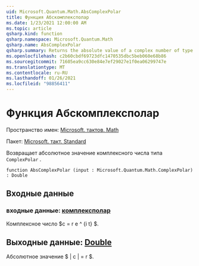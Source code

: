 ```yaml
---
uid: Microsoft.Quantum.Math.AbsComplexPolar
title: Функция Абскомплексполар
ms.date: 1/23/2021 12:00:00 AM
ms.topic: article
qsharp.kind: function
qsharp.namespace: Microsoft.Quantum.Math
qsharp.name: AbsComplexPolar
qsharp.summary: Returns the absolute value of a complex number of type `ComplexPolar`.
ms.openlocfilehash: c2b60cbdf69723dfc1470535dbc5beb060e68b86
ms.sourcegitcommit: 71605ea9cc630e84e7ef29027e1f0ea06299747e
ms.translationtype: MT
ms.contentlocale: ru-RU
ms.lasthandoff: 01/26/2021
ms.locfileid: "98856411"
---
```

# <a name="abscomplexpolar-function"></a>Функция Абскомплексполар

Пространство имен: [Microsoft. тактов. Math](xref:Microsoft.Quantum.Math)

Пакет: [Microsoft. такт. Standard](https://nuget.org/packages/Microsoft.Quantum.Standard)


Возвращает абсолютное значение комплексного числа типа `ComplexPolar` .

```qsharp
function AbsComplexPolar (input : Microsoft.Quantum.Math.ComplexPolar) : Double
```


## <a name="input"></a>Входные данные

### <a name="input--complexpolar"></a>входные данные: [комплексполар](xref:Microsoft.Quantum.Math.ComplexPolar)

Комплексное число $c = r e ^ {i t} $.



## <a name="output--double"></a>Выходные данные: [Double](xref:microsoft.quantum.lang-ref.double)

Абсолютное значение $ | c | = r $.